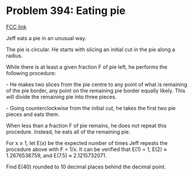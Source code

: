 # Problem 394: Eating pie

[FCC link](https://www.freecodecamp.org/learn/coding-interview-prep/project-euler/problem-394-eating-pie)

Jeff eats a pie in an unusual way.

The pie is circular. He starts with slicing an initial cut in the pie along a
radius.

While there is at least a given fraction F of pie left, he performs the
following procedure:

\- He makes two slices from the pie centre to any point of what is remaining of
the pie border, any point on the remaining pie border equally likely. This will
divide the remaining pie into three pieces.

\- Going counterclockwise from the initial cut, he takes the first two pie
pieces and eats them.

When less than a fraction F of pie remains, he does not repeat this procedure.
Instead, he eats all of the remaining pie.

For x ≥ 1, let E(x) be the expected number of times Jeff repeats the procedure
above with F = 1/x. It can be verified that E(1) = 1, E(2) ≈ 1.2676536759, and
E(7.5) ≈ 2.1215732071.

Find E(40) rounded to 10 decimal places behind the decimal point.
